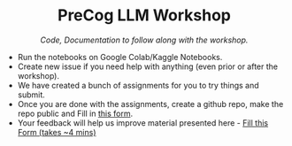<h1 align="center">PreCog LLM Workshop</h1>
<p align="center"><i>Code, Documentation to follow along with the workshop. </i></p>

- Run the notebooks on Google Colab/Kaggle Notebooks.
- Create new issue if you need help with anything (even prior or after the workshop).
- We have created a bunch of assignments for you to try things and submit.
- Once you are done with the assignments, create a github repo, make the repo public and Fill in [this form](https://forms.office.com/r/puwCBbFq5V). 
- Your feedback will help us improve material presented here - [Fill this Form (takes ~4 mins)](https://forms.office.com/r/2xPT7D7P0G)

